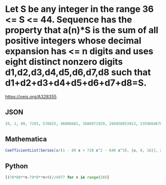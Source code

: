 # Let S be any integer in the range 36 <\= S <\= 44\. Sequence has the property that a\(n\)\*S is the sum of all positive integers whose decimal expansion has <\= n digits and uses eight distinct nonzero digits d1,d2,d3,d4,d5,d6,d7,d8 such that d1\+d2\+d3\+d4\+d5\+d6\+d7\+d8\=S\.
https://oeis.org/A328355
## JSON
```JSON
[0, 1, 89, 7193, 576025, 46086681, 3686971929, 294958053913, 23596646709785, 1887731755956761, 151018540629932569, 12081483251621739033, 966518660139556190745, 77321492811243031804441, 6185719424900070836714009, 494857553992010693275990553, 39588604319360895672790202905]
```
## Mathematica
```Mathematica
CoefficientList[Series[x/(1 - 89 x + 728 x^2 - 640 x^3), {x, 0, 16}], x] (* _Michael De Vlieger_, Dec 10 2019 *)
```
## Python
```Python
[(70*80**n-79*8**n+9)//4977 for n in range(20)]
```
